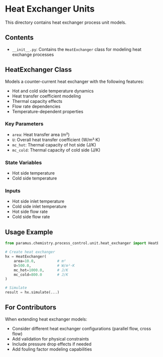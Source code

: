 # Heat Exchanger Units

This directory contains heat exchanger process unit models.

## Contents

- `__init__.py`: Contains the `HeatExchanger` class for modeling heat exchange processes

## HeatExchanger Class

Models a counter-current heat exchanger with the following features:

- Hot and cold side temperature dynamics
- Heat transfer coefficient modeling
- Thermal capacity effects
- Flow rate dependencies
- Temperature-dependent properties

### Key Parameters
- `area`: Heat transfer area (m²)
- `U`: Overall heat transfer coefficient (W/m²·K)
- `mc_hot`: Thermal capacity of hot side (J/K)
- `mc_cold`: Thermal capacity of cold side (J/K)

### State Variables
- Hot side temperature
- Cold side temperature

### Inputs
- Hot side inlet temperature
- Cold side inlet temperature
- Hot side flow rate
- Cold side flow rate

## Usage Example

```python
from paramus.chemistry.process_control.unit.heat_exchanger import HeatExchanger

# Create heat exchanger
hx = HeatExchanger(
    area=10.0,          # m²
    U=500.0,            # W/m²·K
    mc_hot=1000.0,      # J/K
    mc_cold=800.0       # J/K
)

# Simulate
result = hx.simulate(...)
```

## For Contributors

When extending heat exchanger models:
- Consider different heat exchanger configurations (parallel flow, cross flow)
- Add validation for physical constraints
- Include pressure drop effects if needed
- Add fouling factor modeling capabilities

